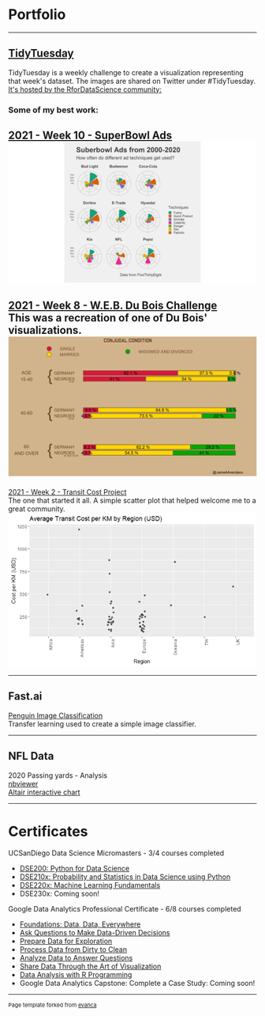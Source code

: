 # Portfolio

---

## [TidyTuesday](https://github.com/javendano585/TidyTuesday)
TidyTuesday is a weekly challenge to create a visualization representing that week's dataset. The images are shared on Twitter under #TidyTuesday.
[It's hosted by the RforDataScience community:](https://github.com/rfordatascience/tidytuesday)

### Some of my best work:  

[2021 - Week 10 - SuperBowl Ads](https://github.com/javendano585/TidyTuesday/tree/main/2021_Week_10)  
<img src="https://github.com/javendano585/TidyTuesday/blob/main/2021_Week_10/2021_Week_10.png?raw=true"/>
---
[2021 - Week 8 - W.E.B. Du Bois Challenge](https://github.com/javendano585/TidyTuesday/tree/main/2021_Week_08)  
This was a recreation of one of Du Bois' visualizations.
<img src="https://github.com/javendano585/TidyTuesday/blob/main/2021_Week_08/2021_Week8.png?raw=true"/>
---
[2021 - Week 2 - Transit Cost Project](https://github.com/javendano585/TidyTuesday/tree/main/2021_Week_02)  
The one that started it all. A simple scatter plot that helped welcome me to a great community.  
<img src="https://github.com/javendano585/TidyTuesday/blob/main/2021_Week_02/2021_W02.png?raw=true"/>

---

## Fast.ai

[Penguin Image Classification](https://github.com/javendano585/penguin_voila)  
Transfer learning used to create a simple image classifier.

---

## NFL Data
2020 Passing yards - Analysis  
[nbviewer](https://nbviewer.jupyter.org/github/javendano585/NFL_Data/blob/main/NFL_Passing.ipynb)  
[Altair interactive chart](https://javendano585.github.io/NFL_Data/Passing_2020.html)  

---

# Certificates
UCSanDiego Data Science Micromasters - 3/4 courses completed
 - [DSE200: Python for Data Science](https://courses.edx.org/certificates/da17d8e0df364859a85181bc79ea9a2a)
 - [DSE210x: Probability and Statistics in Data Science using Python](https://courses.edx.org/certificates/d86ce6a202014fa2be6dd202fd61ae97)
 - [DSE220x: Machine Learning Fundamentals](https://courses.edx.org/certificates/d11ae755b6414c849f9fe874fc6cc828)
 - DSE230x: Coming soon!

Google Data Analytics Professional Certificate - 6/8 courses completed
 - [Foundations: Data, Data, Everywhere](https://www.coursera.org/account/accomplishments/verify/FXWZCFTDW5ET)
 - [Ask Questions to Make Data-Driven Decisions](https://www.coursera.org/account/accomplishments/verify/NBAWCUKFTHLW)
 - [Prepare Data for Exploration](https://www.coursera.org/account/accomplishments/verify/BJ5PT5KYBAZ6)
 - [Process Data from Dirty to Clean](https://www.coursera.org/account/accomplishments/verify/LGDN2JNTXYAQ)
 - [Analyze Data to Answer Questions](https://www.coursera.org/account/accomplishments/verify/QXFZMPAQFZWZ)
 - [Share Data Through the Art of Visualization](https://www.coursera.org/account/accomplishments/verify/EUVPCTJ5WNNG)
 - [Data Analysis with R Programming](https://www.coursera.org/account/accomplishments/verify/V4GBCRG3CRVB)
 - Google Data Analytics Capstone: Complete a Case Study: Coming soon!




---
<p style="font-size:11px">Page template forked from <a href="https://github.com/evanca/quick-portfolio">evanca</a></p>
<!-- Remove above link if you don't want to attibute -->
